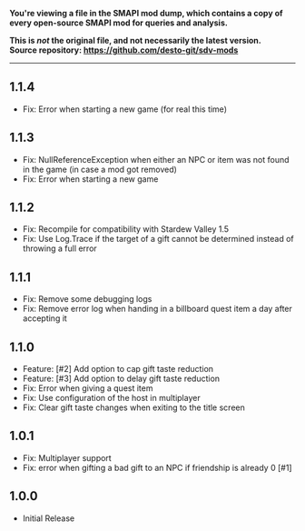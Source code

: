 **You're viewing a file in the SMAPI mod dump, which contains a copy of every open-source SMAPI mod
for queries and analysis.**

**This is _not_ the original file, and not necessarily the latest version.**  
**Source repository: https://github.com/desto-git/sdv-mods**

----

## 1.1.4

- Fix: Error when starting a new game (for real this time)

## 1.1.3

- Fix: NullReferenceException when either an NPC or item was not found in the game (in case a mod got removed)
- Fix: Error when starting a new game

## 1.1.2

- Fix: Recompile for compatibility with Stardew Valley 1.5
- Fix: Use Log.Trace if the target of a gift cannot be determined instead of throwing a full error

## 1.1.1

- Fix: Remove some debugging logs
- Fix: Remove error log when handing in a billboard quest item a day after accepting it

## 1.1.0

- Feature: [#2] Add option to cap gift taste reduction
- Feature: [#3] Add option to delay gift taste reduction
- Fix: Error when giving a quest item
- Fix: Use configuration of the host in multiplayer
- Fix: Clear gift taste changes when exiting to the title screen

## 1.0.1

- Fix: Multiplayer support
- Fix: error when gifting a bad gift to an NPC if friendship is already 0 [#1]

## 1.0.0

- Initial Release